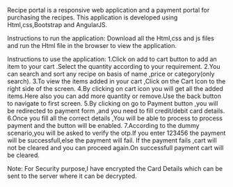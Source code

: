 Recipe portal is a responsive web application and a payment portal for purchasing the recipes. This application is developed using Html,css,Bootstrap and AngularJS.

Instructions to run the application:
Download all the Html,css and js files and run the Html file in the browser to view the application.

Instructions to use the application:
1.Click on add to cart button to add an item to your cart .Select the quantity according to your requirement.
2.You can search and sort any recipe on basis of name ,price or category(only search).
3.To view the items added in your cart ,Click on the Cart Icon to the right side of the screen.
4.By clicking on cart icon you will get all the added items.Here also you can add more quantity or remove.Use the back button to navigate to first screen.
5.By clicking on go to Payment button ,you will be redirected to payment form ,and you need to fill credit/debit card details.
6.Once you fill all the correct details ,You will be able to process to process payment and the button will be enabled.
7.According to the dummy scenario,you will be asked to verify the otp.If you enter 123456 the payment will be successfull,else the payment will fail.
If the payment fails ,cart will not be cleared and you can proceed again.On successfull payment cart will be cleared.

Note: For Security purpose,I have encrypted the Card Details which can be sent to the server where it can be decrypted.
